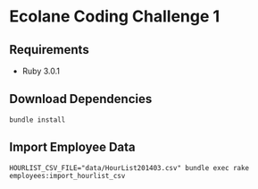 # Ecolane Coding Challenge 1

## Requirements
* Ruby 3.0.1

## Download Dependencies
```
bundle install
```

## Import Employee Data
```
HOURLIST_CSV_FILE="data/HourList201403.csv" bundle exec rake employees:import_hourlist_csv
```
